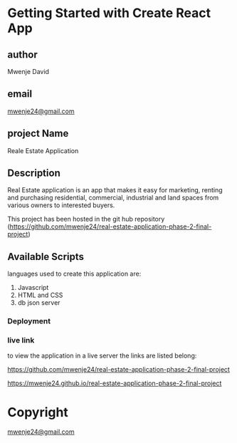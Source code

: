 # Getting Started with Create React App
## author 
Mwenje David

## email
mwenje24@gmail.com

## project Name
Reale Estate Application

## Description

Real Estate application is an app that makes it easy for marketing, renting and purchasing residential, commercial, industrial and land spaces from various owners to interested buyers.

This project has been hosted in the git hub repository (https://github.com/mwenje24/real-estate-application-phase-2-final-project)

## Available Scripts

languages used to create this application are:
1. Javascript
2. HTML and CSS
3. db json server


### Deployment

### live link

to view the application in a live server the links are listed belong:

https://github.com/mwenje24/real-estate-application-phase-2-final-project

https://mwenje24.github.io/real-estate-application-phase-2-final-project

# Copyright
mwenje24@gmail.com